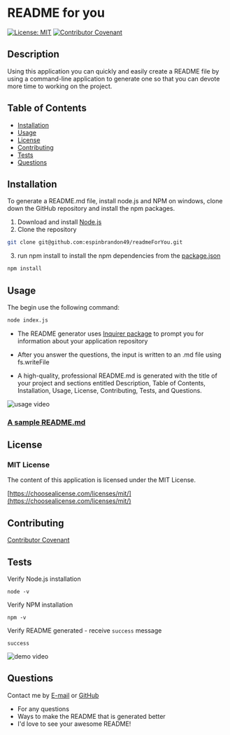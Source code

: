 
# README for you
[![License: MIT](https://img.shields.io/badge/License-MIT-yellow.svg)](https://opensource.org/licenses/MIT)
[![Contributor Covenant](https://img.shields.io/badge/Contributor%20Covenant-2.1-4baaaa.svg)](code_of_conduct.md)

## Description 
Using this application you can quickly and easily create a README file by using a command-line application to generate one so that you can devote more time to working on the project. 

## Table of Contents 

  * [Installation](#installation)
  * [Usage](#usage)
  * [License](#license)
  * [Contributing](#contributing)
  * [Tests](#tests)
  * [Questions](#questions)
  
## Installation 
To generate a README.md file, install node.js and NPM on windows, clone down the GitHub repository and install the npm packages.
1. Download and install [Node.js](https://nodejs.org/en/download/)
2. Clone the repository
```bash
git clone git@github.com:espinbrandon49/readmeForYou.git
```
3. run npm install to install the npm dependencies from the [package.json](./package.json)
```bash
npm install
```
## Usage 
The begin use the following command: 
```bash
node index.js
```
* The README generator uses [Inquirer package](https://www.npmjs.com/package/inquirer) to prompt you for information about your application repository
* After you answer the questions, the input is written to an .md file using fs.writeFile

* A high-quality, professional README.md is generated with the title of your project and sections entitled Description, Table of Contents, Installation, Usage, License, Contributing, Tests, and Questions.

![usage video](./assets/images/usage.gif)

### [A sample README.md](./sampleREADME.md)

## License 
### MIT License 

The content of this application is licensed under the MIT License. 

[https://choosealicense.com/licenses/mit/](https://choosealicense.com/licenses/mit/) 

## Contributing 

[Contributor Covenant](https://www.contributor-covenant.org/)

## Tests 
Verify Node.js installation
```
node -v
```
Verify NPM installation
```
npm -v
```
Verify README generated - receive `success` message
```
success
```
![demo video](./assets/images/demoVideo.gif)
## Questions 

Contact me by [E-mail](mailto:f) or [GitHub](https://github.com/f)
* For any questions
* Ways to make the README that is generated better
* I'd love to see your awesome README!


